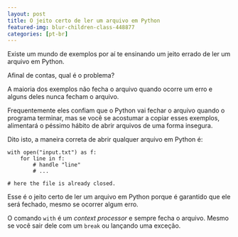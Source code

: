 ```yaml
---
layout: post
title: O jeito certo de ler um arquivo em Python
featured-img: blur-children-class-448877
categories: [pt-br]
---
```


Existe um mundo de exemplos por aí te ensinando um jeito errado de ler um arquivo em Python.

Afinal de contas, qual é o problema?

A maioria dos exemplos não fecha o arquivo quando ocorre um erro e alguns deles nunca fecham o arquivo.

Frequentemente eles confiam que o Python vai fechar o arquivo quando o programa terminar, mas se você se acostumar a copiar esses exemplos, alimentará o péssimo hábito de abrir arquivos de uma forma insegura.

Dito isto, a maneira correta de abrir qualquer arquivo em Python é:


```
with open("input.txt") as f:
    for line in f:
        # handle "line"
        # ...

# here the file is already closed.
```

Esse é o jeito certo de ler um arquivo em Python porque é garantido que ele será fechado, mesmo se ocorrer algum erro.

O comando `with` é um _context processor_ e sempre fecha o arquivo. Mesmo se você sair dele com um `break` ou lançando uma exceção.
